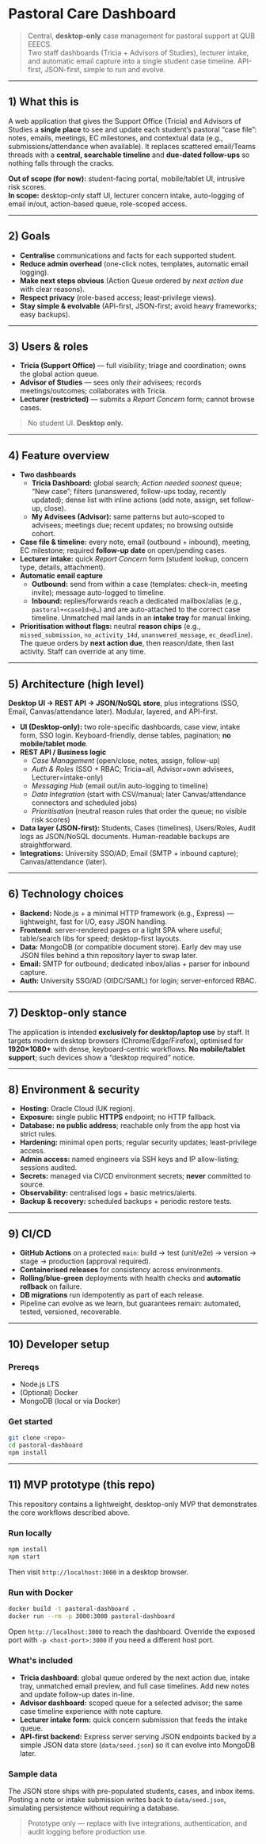 # Pastoral Care Dashboard

> Central, **desktop-only** case management for pastoral support at QUB EEECS.  
> Two staff dashboards (Tricia + Advisors of Studies), lecturer intake, and automatic email capture into a single student case timeline. API-first, JSON-first, simple to run and evolve.

---

## 1) What this is

A web application that gives the Support Office (Tricia) and Advisors of Studies a **single place** to see and update each student’s pastoral “case file”: notes, emails, meetings, EC milestones, and contextual data (e.g., submissions/attendance when available). It replaces scattered email/Teams threads with a **central, searchable timeline** and **due-dated follow-ups** so nothing falls through the cracks.

**Out of scope (for now):** student-facing portal, mobile/tablet UI, intrusive risk scores.  
**In scope:** desktop-only staff UI, lecturer concern intake, auto-logging of email in/out, action-based queue, role-scoped access.

---

## 2) Goals

- **Centralise** communications and facts for each supported student.  
- **Reduce admin overhead** (one-click notes, templates, automatic email logging).  
- **Make next steps obvious** (Action Queue ordered by *next action due* with clear reasons).  
- **Respect privacy** (role-based access; least-privilege views).  
- **Stay simple & evolvable** (API-first, JSON-first; avoid heavy frameworks; easy backups).

---

## 3) Users & roles

- **Tricia (Support Office)** — full visibility; triage and coordination; owns the global action queue.  
- **Advisor of Studies** — sees only *their* advisees; records meetings/outcomes; collaborates with Tricia.  
- **Lecturer (restricted)** — submits a *Report Concern* form; cannot browse cases.

> No student UI. **Desktop only.**

---

## 4) Feature overview

- **Two dashboards**
  - **Tricia Dashboard:** global search; *Action needed soonest* queue; “New case”; filters (unanswered, follow-ups today, recently updated); dense list with inline actions (add note, assign, set follow-up, close).
  - **My Advisees (Advisor):** same patterns but auto-scoped to advisees; meetings due; recent updates; no browsing outside cohort.
- **Case file & timeline:** every note, email (outbound + inbound), meeting, EC milestone; required **follow-up date** on open/pending cases.
- **Lecturer intake:** quick *Report Concern* form (student lookup, concern type, details, attachment).
- **Automatic email capture**
  - **Outbound:** send from within a case (templates: check-in, meeting invite); message auto-logged to timeline.
  - **Inbound:** replies/forwards reach a dedicated mailbox/alias (e.g., `pastoral+<caseId>@…`) and are auto-attached to the correct case timeline. Unmatched mail lands in an **intake tray** for manual linking.
- **Prioritisation without flags:** neutral **reason chips** (e.g., `missed_submission`, `no_activity_14d`, `unanswered_message`, `ec_deadline`). The queue orders by **next action due**, then reason/date, then last activity. Staff can override at any time.

---

## 5) Architecture (high level)

**Desktop UI → REST API → JSON/NoSQL store**, plus integrations (SSO, Email, Canvas/attendance later). Modular, layered, and API-first.

- **UI (Desktop-only):** two role-specific dashboards, case view, intake form, SSO login. Keyboard-friendly, dense tables, pagination; **no mobile/tablet mode**.
- **REST API / Business logic**
  - *Case Management* (open/close, notes, assign, follow-up)
  - *Auth & Roles* (SSO + RBAC; Tricia=all, Advisor=own advisees, Lecturer=intake-only)
  - *Messaging Hub* (email out/in auto-logging to timeline)
  - *Data Integration* (start with CSV/manual; later Canvas/attendance connectors and scheduled jobs)
  - *Prioritisation* (neutral reason rules that order the queue; no visible risk scores)
- **Data layer (JSON-first):** Students, Cases (timelines), Users/Roles, Audit logs as JSON/NoSQL documents. Human-readable backups are straightforward.  
- **Integrations:** University SSO/AD; Email (SMTP + inbound capture); Canvas/attendance (later).

---

## 6) Technology choices

- **Backend:** Node.js + a minimal HTTP framework (e.g., Express) — lightweight, fast for I/O, easy JSON handling.  
- **Frontend:** server-rendered pages or a light SPA where useful; table/search libs for speed; desktop-first layouts.  
- **Data:** MongoDB (or compatible document store). Early dev may use JSON files behind a thin repository layer to swap later.  
- **Email:** SMTP for outbound; dedicated inbox/alias + parser for inbound capture.  
- **Auth:** University SSO/AD (OIDC/SAML) for login; server-enforced RBAC.

---

## 7) Desktop-only stance

The application is intended **exclusively for desktop/laptop use** by staff. It targets modern desktop browsers (Chrome/Edge/Firefox), optimised for **1920×1080+** with dense, keyboard-centric workflows. **No mobile/tablet support**; such devices show a “desktop required” notice.

---

## 8) Environment & security

- **Hosting:** Oracle Cloud (UK region).  
- **Exposure:** single public **HTTPS** endpoint; no HTTP fallback.  
- **Database:** **no public address**; reachable only from the app host via strict rules.  
- **Hardening:** minimal open ports; regular security updates; least-privilege access.  
- **Admin access:** named engineers via SSH keys and IP allow-listing; sessions audited.  
- **Secrets:** managed via CI/CD environment secrets; **never** committed to source.  
- **Observability:** centralised logs + basic metrics/alerts.  
- **Backup & recovery:** scheduled backups + periodic restore tests.

---

## 9) CI/CD

- **GitHub Actions** on a protected `main`: build → test (unit/e2e) → version → stage → production (approval required).  
- **Containerised releases** for consistency across environments.  
- **Rolling/blue-green** deployments with health checks and **automatic rollback** on failure.  
- **DB migrations** run idempotently as part of each release.  
- Pipeline can evolve as we learn, but guarantees remain: automated, tested, versioned, recoverable.

---

## 10) Developer setup

### Prereqs
- Node.js LTS  
- (Optional) Docker  
- MongoDB (local or via Docker)

### Get started
```bash
git clone <repo>
cd pastoral-dashboard
npm install
```

---

## 11) MVP prototype (this repo)

This repository contains a lightweight, desktop-only MVP that demonstrates the core workflows described above.

### Run locally

```bash
npm install
npm start
```

Then visit `http://localhost:3000` in a desktop browser.

### Run with Docker

```bash
docker build -t pastoral-dashboard .
docker run --rm -p 3000:3000 pastoral-dashboard
```

Open `http://localhost:3000` to reach the dashboard. Override the exposed port with `-p <host-port>:3000` if you need a different host port.

### What's included

- **Tricia dashboard:** global queue ordered by the next action due, intake tray, unmatched email preview, and full case timelines. Add new notes and update follow-up dates in-line.
- **Advisor dashboard:** scoped queue for a selected advisor; the same case timeline experience with note capture.
- **Lecturer intake form:** quick concern submission that feeds the intake queue.
- **API-first backend:** Express server serving JSON endpoints backed by a simple JSON data store (`data/seed.json`) so it can evolve into MongoDB later.

### Sample data

The JSON store ships with pre-populated students, cases, and inbox items. Posting a note or intake submission writes back to `data/seed.json`, simulating persistence without requiring a database.

> Prototype only — replace with live integrations, authentication, and audit logging before production use.
